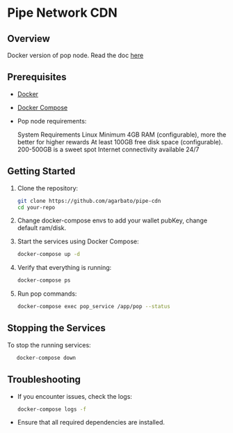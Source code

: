 # Pipe Network CDN

## Overview

Docker version of pop node.
Read the doc [here](https://docs.pipe.network/devnet-2)

## Prerequisites

- [Docker](https://docs.docker.com/get-docker/)
- [Docker Compose](https://docs.docker.com/compose/install/)
- Pop node requirements:

  System Requirements
  Linux
  Minimum 4GB RAM (configurable), more the better for higher rewards
  At least 100GB free disk space (configurable). 200-500GB is a sweet spot
  Internet connectivity available 24/7

## Getting Started

1. Clone the repository:
   ```sh
   git clone https://github.com/agarbato/pipe-cdn
   cd your-repo
   ```
2.  Change docker-compose envs to add your wallet pubKey, change default ram/disk.

3. Start the services using Docker Compose:
   ```sh
   docker-compose up -d
   ```

4. Verify that everything is running:
   ```sh
   docker-compose ps
   ```

5. Run pop commands:
   ```sh
   docker-compose exec pop_service /app/pop --status
   ```

## Stopping the Services

To stop the running services:
```sh
   docker-compose down
```

## Troubleshooting

- If you encounter issues, check the logs:
  ```sh
  docker-compose logs -f
  ```
- Ensure that all required dependencies are installed.

